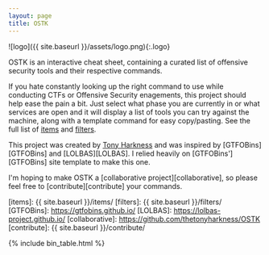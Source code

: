 ```yaml
---
layout: page
title: OSTK
---
```


![logo]({{ site.baseurl }}/assets/logo.png){:.logo}

OSTK is an interactive cheat sheet, containing a curated list of offensive security tools and their respective commands.  

If you hate constantly looking up the right command to use while conducting CTFs or Offensive Security enagements, this project should help ease the pain a bit. Just select what phase you are currently in or what services are open and it will display a list of tools you can try against the machine, along with a template command for easy copy/pasting. See the full list of [items](/items/) and [filters](/filters/).

This project was created by [Tony Harkness](https://www.linkedin.com/in/tonyharkness) and was inspired by [GTFOBins][GTFOBins] and [LOLBAS][LOLBAS]. I relied heavily on [GTFOBins'][GTFOBins] site template to make this one.

I'm hoping to make OSTK a [collaborative project][collaborative], so please feel free to [contribute][contribute] your commands.

[items]: {{ site.baseurl }}/items/
[filters]: {{ site.baseurl }}/filters/
[GTFOBins]: https://gtfobins.github.io/
[LOLBAS]: https://lolbas-project.github.io/
[collaborative]: https://github.com/thetonyharkness/OSTK
[contribute]: {{ site.baseurl }}/contribute/

{% include bin_table.html %}
